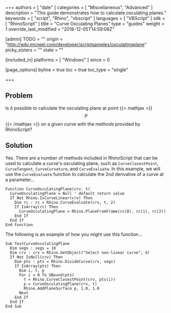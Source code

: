 +++
authors = [ "dale" ]
categories = [ "Miscellaneous", "Advanced" ]
description = "This guide demonstrates how to calculate osculating planes."
keywords = [ "script", "Rhino", "vbscript" ]
languages = [ "VBScript" ]
sdk = [ "RhinoScript" ]
title = "Curve Osculating Planes"
type = "guides"
weight = 1
override_last_modified = "2018-12-05T14:59:06Z"

[admin]
TODO = ""
origin = "http://wiki.mcneel.com/developer/scriptsamples/osculatingplane"
picky_sisters = ""
state = ""

[included_in]
platforms = [ "Windows" ]
since = 0

[page_options]
byline = true
toc = true
toc_type = "single"

+++

 
## Problem

Is it possible to calculate the osculating plane at point {{< mathjax >}}$$P$${{< /mathjax >}} on a given curve with the methods provided by RhinoScript?

## Solution

Yes. There are a number of methods included in RhinoScript that can be used to calculate a curve's osculating plane, such as `CurveClosestPoint`, `CurveTangent`, `CurveCurvature`, and `CurveEvaluate`.  In this example, we will use the `CurveEvaluate` function to calculate the 2nd derivative of a curve at a parameter...

```vbnet
Function CurveOsculatingPlane(crv, t)
  CurveOsculatingPlane = Null ' default return value
  If Not Rhino.IsCurveLinear(crv) Then
    Dim rc : rc = Rhino.CurveEvaluate(crv, t, 2)
    If IsArray(rc) Then
      CurveOsculatingPlane = Rhino.PlaneFromFrame(rc(0), rc(1), rc(2))
    End If
  End If
End Function
```

The following is an example of how you might use this function...

```vbnet
Sub TestCurveOsculatingPlane
  Dim segs : segs = 10
  Dim crv : crv = Rhino.GetObject("Select non-linear curve", 4)
  If Not IsNull(crv) Then
    Dim pts : pts = Rhino.DivideCurve(crv, segs)
    If IsArray(pts) Then
      Dim i, t, p
      For i = 0 To UBound(pts)
        t = Rhino.CurveClosestPoint(crv, pts(i))
        p = CurveOsculatingPlane(crv, t)
        Rhino.AddPlaneSurface p, 1.0, 1.0
      Next
    End If
  End If
End Sub
```
